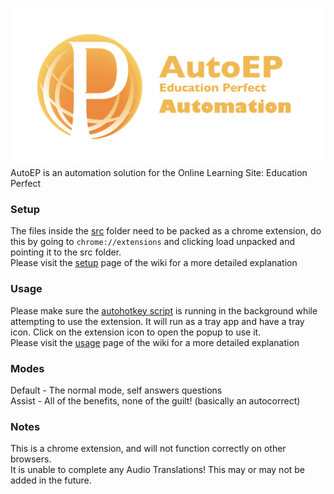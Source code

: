 ![](https://github.com/RandomExplosion/AutoEP/blob/master/SocialImage.png)
AutoEP is an automation solution for the Online Learning Site: Education Perfect 

### Setup
The files inside the [src](https://github.com/RandomExplosion/AutoEP/tree/master/src) folder need to be packed as a chrome extension, do this by going to `chrome://extensions` and clicking load unpacked and pointing it to the src folder.  
Please visit the [setup](https://github.com/RandomExplosion/AutoEP/wiki/Setup) page of the wiki for a more detailed explanation

### Usage
Please make sure the [autohotkey script](https://github.com/RandomExplosion/AutoEP/blob/master/autohotkey/edu-perfect.exe) is running in the background while attempting to use the extension. It will run as a tray app and have a tray icon. 
Click on the extension icon to open the popup to use it.  
Please visit the [usage](https://github.com/RandomExplosion/AutoEP/wiki/Usage) page of the wiki for a more detailed explanation

### Modes
Default - The normal mode, self answers questions  
Assist - All of the benefits, none of the guilt! (basically an autocorrect)

### Notes
This is a chrome extension, and will not function correctly on other browsers.  
It is unable to complete any Audio Translations! 
This may or may not be added in the future.
